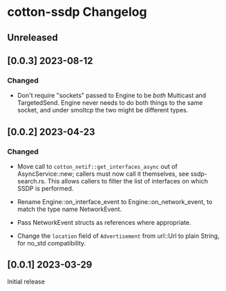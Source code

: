 
# cotton-ssdp Changelog

## Unreleased

## [0.0.3] 2023-08-12

### Changed

* Don't require "sockets" passed to Engine to be *both* Multicast and
  TargetedSend. Engine never needs to do both things to the same socket,
  and under smoltcp the two might be different types.

## [0.0.2] 2023-04-23

### Changed

* Move call to `cotton_netif::get_interfaces_async` out of
  AsyncService::new; callers must now call it themselves, see
  ssdp-search.rs. This allows callers to filter the list of interfaces
  on which SSDP is performed.

* Rename Engine::on_interface_event to Engine::on_network_event, to
  match the type name NetworkEvent.

* Pass NetworkEvent structs as references where appropriate.

* Change the `location` field of `Advertisement` from url::Url to plain
  String, for no_std compatibility.


## [0.0.1] 2023-03-29

Initial release
